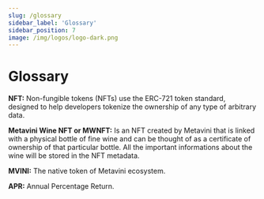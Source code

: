 ```yaml
---
slug: /glossary
sidebar_label: 'Glossary'
sidebar_position: 7
image: /img/logos/logo-dark.png
---
```


# Glossary

**NFT:** Non-fungible tokens (NFTs) use the ERC-721 token standard, designed to help developers tokenize the ownership of any type of arbitrary data.

**Metavini Wine NFT or MWNFT:** Is an NFT created by Metavini that is linked with a physical bottle of fine wine and can be thought of as a certificate of ownership of that particular bottle. All the important informations about the wine will be stored in the NFT metadata.

**MVINI:** The native token of Metavini ecosystem.

**APR:** Annual Percentage Return.